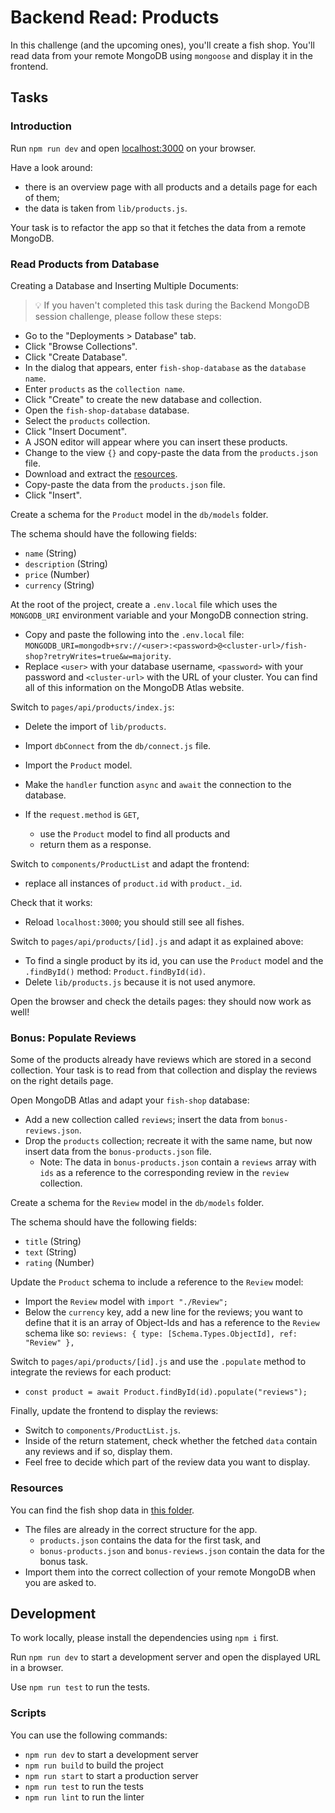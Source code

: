 # Backend Read: Products

In this challenge (and the upcoming ones), you'll create a fish shop.
You'll read data from your remote MongoDB using `mongoose` and display it in the frontend.

## Tasks

### Introduction

Run `npm run dev` and open [localhost:3000](http://localhost:3000) on your browser.

Have a look around:

- there is an overview page with all products and a details page for each of them;
- the data is taken from `lib/products.js`.

Your task is to refactor the app so that it fetches the data from a remote MongoDB.

### Read Products from Database

Creating a Database and Inserting Multiple Documents:

> 💡 If you haven't completed this task during the Backend MongoDB session challenge, please follow these steps:

- Go to the "Deployments > Database" tab.
- Click "Browse Collections".
- Click "Create Database".
- In the dialog that appears, enter `fish-shop-database` as the `database name`.
- Enter `products` as the `collection name`.
- Click "Create" to create the new database and collection.
- Open the `fish-shop-database` database.
- Select the `products` collection.
- Click "Insert Document".
- A JSON editor will appear where you can insert these products.
- Change to the view `{}` and copy-paste the data from the `products.json` file.
- Download and extract the [resources](https://github.com/wd-bootcamp/web-exercises/blob/main/sessions/backend-read/products/README.md#resources).
- Copy-paste the data from the `products.json` file.
- Click "Insert".

Create a schema for the `Product` model in the `db/models` folder.

The schema should have the following fields:

- `name` (String)
- `description` (String)
- `price` (Number)
- `currency` (String)

At the root of the project, create a `.env.local` file which uses the `MONGODB_URI` environment variable and your MongoDB connection string.

- Copy and paste the following into the `.env.local` file: `MONGODB_URI=mongodb+srv://<user>:<password>@<cluster-url>/fish-shop?retryWrites=true&w=majority`.
- Replace `<user>` with your database username, `<password>` with your password and `<cluster-url>` with the URL of your cluster. You can find all of this information on the MongoDB Atlas website.

Switch to `pages/api/products/index.js`:

- Delete the import of `lib/products`.
- Import `dbConnect` from the `db/connect.js` file.
- Import the `Product` model.
- Make the `handler` function `async` and `await` the connection to the database.
- If the `request.method` is `GET`,

  - use the `Product` model to find all products and
  - return them as a response.

Switch to `components/ProductList` and adapt the frontend:

- replace all instances of `product.id` with `product._id`.

Check that it works:

- Reload `localhost:3000`; you should still see all fishes.

Switch to `pages/api/products/[id].js` and adapt it as explained above:

- To find a single product by its id, you can use the `Product` model and the `.findById()` method: `Product.findById(id)`.
- Delete `lib/products.js` because it is not used anymore.

Open the browser and check the details pages: they should now work as well!

### Bonus: Populate Reviews

Some of the products already have reviews which are stored in a second collection. Your task is to read from that collection and display the reviews on the right details page.

Open MongoDB Atlas and adapt your `fish-shop` database:

- Add a new collection called `reviews`; insert the data from `bonus-reviews.json`.
- Drop the `products` collection; recreate it with the same name, but now insert data from the `bonus-products.json` file.
  - Note: The data in `bonus-products.json` contain a `reviews` array with `ids` as a reference to the corresponding review in the `review` collection.

Create a schema for the `Review` model in the `db/models` folder.

The schema should have the following fields:

- `title` (String)
- `text` (String)
- `rating` (Number)

Update the `Product` schema to include a reference to the `Review` model:

- Import the `Review` model with `import "./Review";`
- Below the `currency` key, add a new line for the reviews; you want to define that it is an array of Object-Ids and has a reference to the `Review` schema like so: `reviews: { type: [Schema.Types.ObjectId], ref: "Review" },`

Switch to `pages/api/products/[id].js` and use the `.populate` method to integrate the reviews for each product:

- `const product = await Product.findById(id).populate("reviews");`

Finally, update the frontend to display the reviews:

- Switch to `components/ProductList.js`.
- Inside of the return statement, check whether the fetched `data` contain any reviews and if so, display them.
- Feel free to decide which part of the review data you want to display.

### Resources

You can find the fish shop data in [this folder](./resources/).

- The files are already in the correct structure for the app.
  - `products.json` contains the data for the first task, and
  - `bonus-products.json` and `bonus-reviews.json` contain the data for the bonus task.
- Import them into the correct collection of your remote MongoDB when you are asked to.

## Development

To work locally, please install the dependencies using `npm i` first.

Run `npm run dev` to start a development server and open the displayed URL in a browser.

Use `npm run test` to run the tests.

### Scripts

You can use the following commands:

- `npm run dev` to start a development server
- `npm run build` to build the project
- `npm run start` to start a production server
- `npm run test` to run the tests
- `npm run lint` to run the linter
